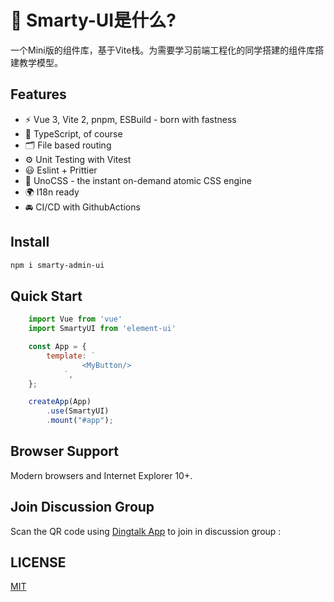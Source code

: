 # 🔨 Smarty-UI是什么?

一个Mini版的组件库，基于Vite栈。为需要学习前端工程化的同学搭建的组件库搭建教学模型。
## Features

- ⚡️ Vue 3, Vite 2, pnpm, ESBuild - born with fastness
- 🦾 TypeScript, of course
- 🗂 File based routing
- ⚙️ Unit Testing with Vitest
- 😃 Eslint + Prittier
- 🎨 UnoCSS - the instant on-demand atomic CSS engine
- 🌍 I18n ready
- 🚘 CI/CD with GithubActions


## Install

```bash
npm i smarty-admin-ui
```

## Quick Start

```js
    import Vue from 'vue'
    import SmartyUI from 'element-ui'

    const App = {
        template: `
                <MyButton/>
            `,
    };

    createApp(App)
        .use(SmartyUI)
        .mount("#app");

```

## Browser Support

Modern browsers and Internet Explorer 10+.

## Join Discussion Group

Scan the QR code using [Dingtalk App](https://www.dingtalk.com/) to join in discussion group :


## LICENSE
[MIT](LICENSE)
